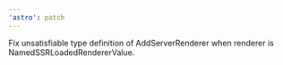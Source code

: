```yaml
---
'astro': patch
---
```


Fix unsatisfiable type definition of AddServerRenderer when renderer is NamedSSRLoadedRendererValue.
